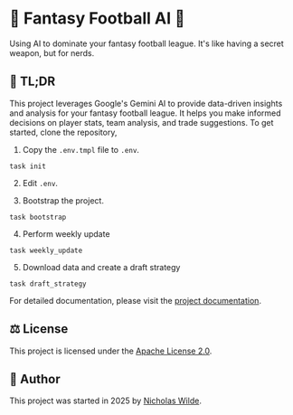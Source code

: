 # :football: Fantasy Football AI :robot:

Using AI to dominate your fantasy football league. It's like having a secret weapon, but for nerds.

## :memo: TL;DR

This project leverages Google's Gemini AI to provide data-driven insights and analysis for your fantasy football league. It helps you make informed decisions on player stats, team analysis, and trade suggestions. To get started, clone the repository,

1. Copy the `.env.tmpl` file to `.env`.

```shell
task init
```

2. Edit `.env`. 

3. Bootstrap the project.

```shell
task bootstrap
```

4. Perform weekly update

```shell
task weekly_update
```

5. Download data and create a draft strategy

```shell
task draft_strategy
```

For detailed documentation, please visit the [project documentation](https://nicholaswilde.github.io/fantasy-football-ai/).

## :balance_scale: License

This project is licensed under the [Apache License 2.0](./LICENSE).

## :pencil: Author

This project was started in 2025 by [Nicholas Wilde](https://github.com/nicholaswilde/).
